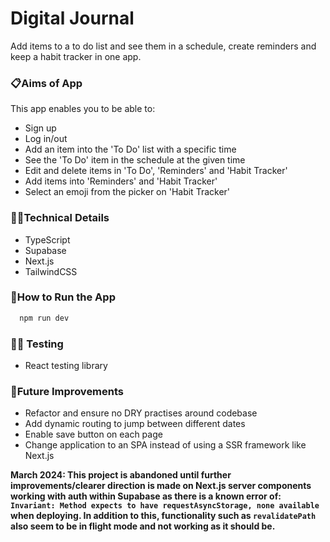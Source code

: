 # Digital Journal

Add items to a to do list and see them in a schedule, create reminders and keep a habit tracker in one app.

### 📋Aims of App

This app enables you to be able to:

- Sign up
- Log in/out
- Add an item into the 'To Do' list with a specific time
- See the 'To Do' item in the schedule at the given time
- Edit and delete items in 'To Do', 'Reminders' and 'Habit Tracker'
- Add items into 'Reminders' and 'Habit Tracker'
- Select an emoji from the picker on 'Habit Tracker'

### 👩‍💻Technical Details

- TypeScript
- Supabase
- Next.js
- TailwindCSS

### 🔧How to Run the App

```bash
  npm run dev
```

### 🕵️‍♀️ Testing

- React testing library

### 💭Future Improvements

- Refactor and ensure no DRY practises around codebase
- Add dynamic routing to jump between different dates
- Enable save button on each page
- Change application to an SPA instead of using a SSR framework like Next.js

**March 2024: This project is abandoned until further improvements/clearer direction is made on Next.js server components working with auth within Supabase as there is a known error of: `Invariant: Method expects to have requestAsyncStorage, none available` when deploying. In addition to this, functionality such as `revalidatePath` also seem to be in flight mode and not working as it should be.**
